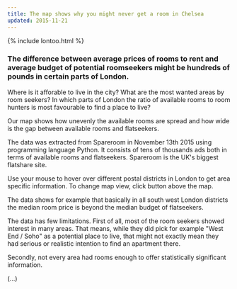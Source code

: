 ```yaml
---
title: The map shows why you might never get a room in Chelsea
updated: 2015-11-21
---
```

{% include lontoo.html %}

### The difference between average prices of rooms to rent and average budget of potential roomseekers might be hundreds of pounds in certain parts of London. 

Where is it afforable to live in the city? What are the most wanted areas by room seekers? In which parts of London the ratio of available rooms to room hunters is most favourable to find a place to live?

Our map shows how unevenly the available rooms are spread and how wide is the gap between available rooms and flatseekers. 

The data was extracted from Spareroom in November 13th 2015 using programming language Python. It consists of tens of thousands ads both in terms of available rooms and flatseekers. 
Spareroom is the UK's biggest flatshare site. 

Use your mouse to hover over different postal districts in London to get area specific information. To change map view, click button above the map. 

The data shows for example that basically in all south west London districts the median room price is beyond the median budget of flatseekers.

The data has few limitations. First of all, most of the room seekers showed interest in many areas. That means, while they did pick for example "West End / Soho" as a potential place to live, that might not exactly mean they had serious or realistic intention to find an apartment there. 

Secondly, not every area had rooms enough to offer statistically significant information.

(...)